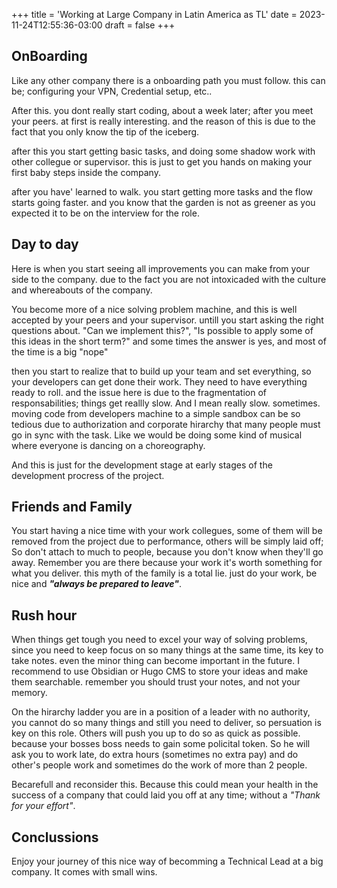 +++
title = 'Working at Large Company in Latin America as TL'
date = 2023-11-24T12:55:36-03:00
draft = false
+++

## OnBoarding 

Like any other company there is a onboarding path you must follow. this can be; configuring your VPN, Credential setup,
etc..

After this. you dont really start coding, about a week later; after you meet your peers. at first is really interesting.
and the reason of this is due to the fact that you only know the tip of the iceberg.

after this you start getting basic tasks, and doing some shadow work with other collegue or supervisor. this is just to
get you hands on making your first baby steps inside the company.

after you have' learned to walk. you start getting more tasks and the flow starts going faster. and you know that the
garden is not as greener as you expected it to be on the interview for the role.

## Day to day 

Here is when you start seeing all improvements you can make from your side to the company. due to the fact you are not
intoxicaded with the culture and whereabouts of the company.

You become more of a nice solving problem machine, and this is well accepted by your peers and your supervisor. untill
you start asking the right questions about. "Can we implement this?", "Is possible to apply some of this ideas in the
short term?" and some times the answer is yes, and most of the time is a big "nope" 

then you start to realize that to build up your team and set everything, so your developers can get done their work.
They need to have everything ready to roll. and the issue here is due to the fragmentation of responsabilities; things
get reallly slow. And I mean really slow. sometimes. moving code from developers machine to a simple sandbox can be so
tedious due to authorization and corporate hirarchy that many people must go in sync with the task. Like we would be
doing some kind of musical where everyone is dancing on a choreography.

And this is just for the development stage at early stages of the development procress of the project.

## Friends and Family
You start having a nice time with your work collegues, some of them will be removed from the project due to performance,
others will be simply laid off; So don't attach to much to people, because you don't know when they'll go away. Remember
you are there because your work it's worth something for what you deliver. this myth of the family is a total lie. just
do your work, be nice and ***"always be prepared to leave"***.


## Rush hour
When things get tough you need to excel your way of solving problems, since you need to keep focus on so many things at
the same time, its key to take notes. even the minor thing can become important in the future. I recommend to use
Obsidian or Hugo CMS to store your ideas and make them searchable. remember you should trust your notes, and not your
memory.

On the hirarchy ladder you are in a position of a leader with no authority, you cannot do so many things and still you
need to deliver, so persuation is key on this role. Others will push you up to do so as quick as possible. because your bosses boss needs to gain some policital
token. So he will ask you to work late, do extra hours (sometimes no extra pay) and do other's people work
and sometimes do the work of more than 2 people.

Becarefull and reconsider this. Because this could mean your health in the success of a company that could laid you off
at any time; without a *"Thank for your effort"*.

## Conclussions

Enjoy your journey of this nice way of becomming a Technical Lead at a big company. It comes with small wins.
